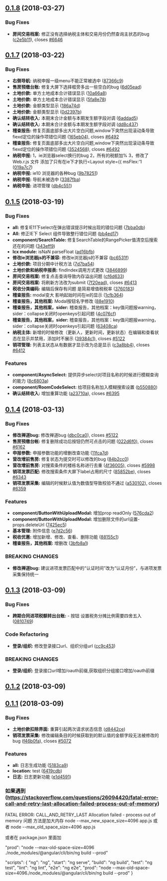 <a name="0.1.8"></a>
## [0.1.8](https://github.com/Slebee/vtax/compare/0.1.7...0.1.8) (2018-03-27)


### Bug Fixes

* **房间交易档案:** 修正没有选择纳税主体和交易月份仍然查询主状态的bug ([c2e5b11](https://github.com/Slebee/vtax/commit/c2e5b11)), closes [#6646](http://120.76.154.196/zentao/bug-view-6646.html)



<a name="0.1.7"></a>
## [0.1.7](https://github.com/Slebee/vtax/compare/0.1.6...0.1.7) (2018-03-22)


### Bug Fixes

* **右侧导航:** 纳税申报一级menu不能正常被选中 ([87366c9](https://github.com/Slebee/vtax/commit/87366c9))
* **售房预缴台账:** 修复大屏下选择框旁多出一些空白的bug ([6d05ead](https://github.com/Slebee/vtax/commit/6d05ead))
* **土地价款:** 单方土地成本合计错误显示 ([10a66a8](https://github.com/Slebee/vtax/commit/10a66a8))
* **土地价款:** 单方土地成本合计错误显示 ([5fa8e78](https://github.com/Slebee/vtax/commit/5fa8e78))
* **土地价款:** 金额类型显示 ([186a74d](https://github.com/Slebee/vtax/commit/186a74d))
* **土地价款:** 金额类型显示 ([0d2397b](https://github.com/Slebee/vtax/commit/0d2397b))
* **确认结转收入:** 本期末合计金额与本期发生额字段对调 ([6addad5](https://github.com/Slebee/vtax/commit/6addad5))
* **确认结转收入:** 本期末合计金额与本期发生额字段对调 ([dd8c437](https://github.com/Slebee/vtax/commit/dd8c437))
* **稽查报告:** 修复页面底部多出大片空白问题,window下突然出现滚动条导致fiexd定位的操作项错位问题 ([165eb04](https://github.com/Slebee/vtax/commit/165eb04)), closes [#6492](http://120.76.154.196/zentao/bug-view-6492.html)
* **稽查报告:** 修复页面底部多出大片空白问题,window下突然出现滚动条导致fiexd定位的操作项错位问题 ([3524568](https://github.com/Slebee/vtax/commit/3524568)), closes [#6492](http://120.76.154.196/zentao/bug-view-6492.html)
* **纳税申报:** 1，ie浏览器select换行的bug   2，所有的税额加%  3，修改了Web.r.js 文件 添加了只有在ie下才执行<Layout style={{ msFlex:'1 ([019a7c7](https://github.com/Slebee/vtax/commit/019a7c7))
* **纳税申报:** ie10 浏览器的各种bug ([9b78251](https://github.com/Slebee/vtax/commit/9b78251))
* **纳税申报:** 导航未被选中 ([3387fba](https://github.com/Slebee/vtax/commit/3387fba))
* **纳税申报:** 进项管理 ([db4c551](https://github.com/Slebee/vtax/commit/db4c551))



<a name="0.1.5"></a>
## [0.1.5](https://github.com/Slebee/vtax/compare/0.1.4...0.1.5) (2018-03-19)


### Bug Fixes

* **all:** 修复IE11下select在弹出错误提示时候出现的错位问题 ([7bba0db](https://github.com/Slebee/vtax/commit/7bba0db))
* **All:** 修正IE下 Select 组件导致整行错位问题 ([bb4ed17](https://github.com/Slebee/vtax/commit/bb4ed17))
* **component/SearchTable:** 修复SearchTable的RangePicker值清空后搜索还在的问题 ([343eff9](https://github.com/Slebee/vtax/commit/343eff9))
* **lcx module:** isNaN parseFloat ([ad16bfb](https://github.com/Slebee/vtax/commit/ad16bfb))
* **修改ie浏览器js的不兼容:** 修改ie浏览器js的不兼容 ([bc6531f](https://github.com/Slebee/vtax/commit/bc6531f))
* **土地价款:** 项目分期中计税方法 ([7d7ba54](https://github.com/Slebee/vtax/commit/7d7ba54))
* **土地价款和纳税申报表:** findIndex调用方式更改 ([3846899](https://github.com/Slebee/vtax/commit/3846899))
* **房间交易档案:** 修复点击查询导致内存溢出问题 ([cf6d633](https://github.com/Slebee/vtax/commit/cf6d633))
* **房间交易档案:** 将刷新方法改为submit ([7f20ead](https://github.com/Slebee/vtax/commit/7f20ead)), closes [#6413](http://120.76.154.196/zentao/bug-view-6413.html)
* **税收分类编码:** 编辑后保存有问题 是简易增值税税率 ([3760183](https://github.com/Slebee/vtax/commit/3760183))
* **稽查报告:** modal变大 影响起始时间在ie的显示 ([1cfb364](https://github.com/Slebee/vtax/commit/1cfb364))
* **稽查报告，其他档案:** Modal按钮名字修改 ([88e1910](https://github.com/Slebee/vtax/commit/88e1910))
* **稽查报告，其他档案，sider:** 稽查报告，其他档案：key值问题报warning，sider：collapse关闭时openkeys引起问题 ([4c076cf](https://github.com/Slebee/vtax/commit/4c076cf))
* **稽查报告，其他档案，sider:** 稽查报告，其他档案：key值问题报warning，sider：collapse关闭时openkeys引起问题 ([63408ca](https://github.com/Slebee/vtax/commit/63408ca))
* **纳税主体:** 新增的时候修改（更新人，更新时间，更新状态）在编辑和查看状态在显示并禁用，添加时不展示 ([39384c1](https://github.com/Slebee/vtax/commit/39384c1)), closes [#5122](http://120.76.154.196/zentao/bug-view-5122.html)
* **销项管理:** 列表主状态从有数据才显示改为总是显示 ([c3a8bb4](https://github.com/Slebee/vtax/commit/c3a8bb4)), closes [#6412](http://120.76.154.196/zentao/bug-view-6412.html)


### Features

* **component/AsyncSelect:** 提供异步select对项目名称的时候进行模糊查询的能力 ([8c6803a](https://github.com/Slebee/vtax/commit/8c6803a))
* **component/RoomCodeSelect:** 给项目名称加入模糊搜索设置 ([b550880](https://github.com/Slebee/vtax/commit/b550880))
* **确认结转收入:** 增加重算功能 ([a23710a](https://github.com/Slebee/vtax/commit/a23710a)), closes [#6395](http://120.76.154.196/zentao/bug-view-6395.html)



<a name="0.1.4"></a>
## [0.1.4](https://github.com/Slebee/vtax/compare/0.1.3...0.1.4) (2018-03-13)


### Bug Fixes

* **修改禅道bug:** 修改禅道bug ([dbc0ca0](https://github.com/Slebee/vtax/commit/dbc0ca0)), closes [#5122](http://120.76.154.196/zentao/bug-view-5122.html)
* **售房预缴台帐:** 修复删除成功后按钮仍然可点击的问题 ([022d6f0](https://github.com/Slebee/vtax/commit/022d6f0)), closes [#6162](http://120.76.154.196/zentao/bug-view-6162.html)
* **申报参数:** 申报参数功能的增删改查功能 ([11fca7d](https://github.com/Slebee/vtax/commit/11fca7d))
* **营改增前售房:** 修复状态为提交时可以修改的bug ([84b2cc0](https://github.com/Slebee/vtax/commit/84b2cc0))
* **营改增前售房:** 对搜索条件的楼栋名称进行去重 ([4f36005](https://github.com/Slebee/vtax/commit/4f36005)), closes [#5998](http://120.76.154.196/zentao/bug-view-5998.html)
* **销项发票匹配:** 修改搜索条件大屏下label占用的尺寸 ([85852be](https://github.com/Slebee/vtax/commit/85852be)), closes [#6343](http://120.76.154.196/zentao/bug-view-6343.html)
* **销项发票采集:** 编辑的时候默认值为数值型导致校验不通过 ([a530102](https://github.com/Slebee/vtax/commit/a530102)), closes [#6359](http://120.76.154.196/zentao/bug-view-6359.html)


### Features

* **component/ButtonWithUploadModal:** 增加prop readOnly ([576cda2](https://github.com/Slebee/vtax/commit/576cda2))
* **component/ButtonWithUploadModal:** 增加删除文件的url设置- props.deleteUrl ([7425ec5](https://github.com/Slebee/vtax/commit/7425ec5))
* **基本管理:** 附件信息 ([e7d2c56](https://github.com/Slebee/vtax/commit/e7d2c56))
* **税收优惠:** 增加新增、修改、查看、删除功能 ([88155c1](https://github.com/Slebee/vtax/commit/88155c1))
* **稽查报告，其他档案:** 增删改 ([3bfb8a1](https://github.com/Slebee/vtax/commit/3bfb8a1))


### BREAKING CHANGES

* **修改禅道bug:** 建议进项发票匹配中的“认证时间”改为“认证月份”，与进项发票采集保持统一



<a name="0.1.3"></a>
## [0.1.3](https://github.com/Slebee/vtax/compare/0.1.2...0.1.3) (2018-03-09)


### Bug Fixes

* **跨期合同进项税额转出台账:** - 按钮 设置税务分摊比例需要四舍五入 ([0810749](https://github.com/Slebee/vtax/commit/0810749))


### Code Refactoring

* **登录/组织:** 修改登录接口url、组织分组url ([cc9c453](https://github.com/Slebee/vtax/commit/cc9c453))


### BREAKING CHANGES

* **登录/组织:** 登录接口url增加/oauth前缀,获取组织分组接口增加/oauth前缀



<a name="0.1.2"></a>
## [0.1.2](https://github.com/Slebee/vtax/compare/0.1.1...0.1.2) (2018-03-09)



<a name="0.1.1"></a>
## [0.1.1](https://github.com/Slebee/vtax/compare/6419cdb...0.1.1) (2018-03-09)


### Bug Fixes

* **土地价款扣除界面:** 重算引起两次请求状态信息 ([d8442ce](https://github.com/Slebee/vtax/commit/d8442ce))
* **销项发票采集:** 修改编辑条目的时候获取到的默认值的金额字段无法被修改的bug ([f46b0fa](https://github.com/Slebee/vtax/commit/f46b0fa)), closes [#5072](http://120.76.154.196/zentao/bug-view-5072.html)


### Features

* **all:** 日志生成功能 ([5183ca9](https://github.com/Slebee/vtax/commit/5183ca9))
* **location:** test ([6419cdb](https://github.com/Slebee/vtax/commit/6419cdb))
* **日志:** 日志更新功能 ([e1d4591](https://github.com/Slebee/vtax/commit/e1d4591))


### 如果遇到  (https://stackoverflow.com/questions/26094420/fatal-error-call-and-retry-last-allocation-failed-process-out-of-memory)

FATAL ERROR: CALL_AND_RETRY_LAST Allocation failed - process out of memory  问题
方法是加大内存
 node --max_new_space_size=4096 app.js
 或者
 node --max_old_space_size=4096 app.js

 或者在 package.json 里面加

 "prod": "node --max-old-space-size=4096 ./node_modules/@angular/cli/bin/ng build --prod"

 "scripts": {
     "ng": "ng",
     "start": "ng serve",
     "build": "ng build",
     "test": "ng test",
     "lint": "ng lint",
     "e2e": "ng e2e",
     "prod": "node --max-old-space-size=4096./node_modules/@angular/cli/bin/ng build --prod"
 }

